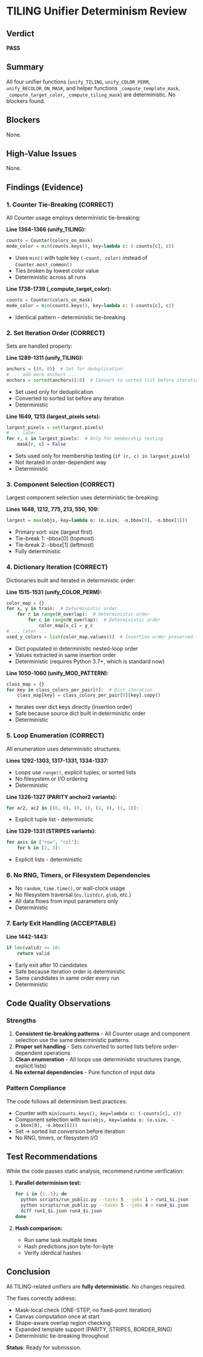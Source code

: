 # TILING Unifier Determinism Review

## Verdict
**PASS**

## Summary
All four unifier functions (`unify_TILING`, `unify_COLOR_PERM`, `unify_RECOLOR_ON_MASK`, and helper functions `_compute_template_mask`, `_compute_target_color`, `_compute_tiling_mask`) are deterministic. No blockers found.

## Blockers
None.

## High-Value Issues
None.

## Findings (Evidence)

### 1. Counter Tie-Breaking (CORRECT)
All Counter usage employs deterministic tie-breaking:

**Line 1364-1366 (unify_TILING):**
```python
counts = Counter(colors_on_mask)
mode_color = min(counts.keys(), key=lambda c: (-counts[c], c))
```
- Uses `min()` with tuple key `(-count, color)` instead of `Counter.most_common()`
- Ties broken by lowest color value
- Deterministic across all runs

**Line 1738-1739 (_compute_target_color):**
```python
counts = Counter(colors_on_mask)
mode_color = min(counts.keys(), key=lambda c: (-counts[c], c))
```
- Identical pattern - deterministic tie-breaking

### 2. Set Iteration Order (CORRECT)
Sets are handled properly:

**Line 1289-1311 (unify_TILING):**
```python
anchors = {(0, 0)}  # Set for deduplication
# ... add more anchors ...
anchors = sorted(anchors)[:8]  # Convert to sorted list before iteration
```
- Set used only for deduplication
- Converted to sorted list before any iteration
- Deterministic

**Line 1649, 1213 (largest_pixels sets):**
```python
largest_pixels = set(largest.pixels)
# ... later ...
for r, c in largest_pixels:  # Only for membership testing
    mask[r, c] = False
```
- Sets used only for membership testing (`if (r, c) in largest_pixels`)
- Not iterated in order-dependent way
- Deterministic

### 3. Component Selection (CORRECT)
Largest component selection uses deterministic tie-breaking:

**Lines 1648, 1212, 775, 213, 550, 109:**
```python
largest = max(objs, key=lambda o: (o.size, -o.bbox[0], -o.bbox[1]))
```
- Primary sort: size (largest first)
- Tie-break 1: -bbox[0] (topmost)
- Tie-break 2: -bbox[1] (leftmost)
- Fully deterministic

### 4. Dictionary Iteration (CORRECT)
Dictionaries built and iterated in deterministic order:

**Line 1515-1531 (unify_COLOR_PERM):**
```python
color_map = {}
for x, y in train:  # Deterministic order
    for r in range(H_overlap):  # Deterministic order
        for c in range(W_overlap):  # Deterministic order
            color_map[x_c] = y_c
# ... later ...
used_y_colors = list(color_map.values())  # Insertion order preserved (Python 3.7+)
```
- Dict populated in deterministic nested-loop order
- Values extracted in same insertion order
- Deterministic (requires Python 3.7+, which is standard now)

**Line 1050-1060 (unify_MOD_PATTERN):**
```python
class_map = {}
for key in class_colors_per_pair[0]:  # Dict iteration
    class_map[key] = class_colors_per_pair[0][key].copy()
```
- Iterates over dict keys directly (insertion order)
- Safe because source dict built in deterministic order
- Deterministic

### 5. Loop Enumeration (CORRECT)
All enumeration uses deterministic structures:

**Lines 1292-1303, 1317-1331, 1334-1337:**
- Loops use `range()`, explicit tuples, or sorted lists
- No filesystem or I/O ordering
- Deterministic

**Line 1326-1327 (PARITY anchor2 variants):**
```python
for ar2, ac2 in [(0, 0), (0, 1), (1, 0), (1, 1)]:
```
- Explicit tuple list - deterministic

**Line 1329-1331 (STRIPES variants):**
```python
for axis in ["row", "col"]:
    for k in [2, 3]:
```
- Explicit lists - deterministic

### 6. No RNG, Timers, or Filesystem Dependencies
- No `random`, `time.time()`, or wall-clock usage
- No filesystem traversal (`os.listdir`, `glob`, etc.)
- All data flows from input parameters only
- Deterministic

### 7. Early Exit Handling (ACCEPTABLE)
**Line 1442-1443:**
```python
if len(valid) >= 10:
    return valid
```
- Early exit after 10 candidates
- Safe because iteration order is deterministic
- Same candidates in same order every run
- Deterministic

## Code Quality Observations

### Strengths
1. **Consistent tie-breaking patterns** - All Counter usage and component selection use the same deterministic patterns
2. **Proper set handling** - Sets converted to sorted lists before order-dependent operations
3. **Clean enumeration** - All loops use deterministic structures (range, explicit lists)
4. **No external dependencies** - Pure function of input data

### Pattern Compliance
The code follows all determinism best practices:
- Counter with `min(counts.keys(), key=lambda c: (-counts[c], c))`
- Component selection with `max(objs, key=lambda o: (o.size, -o.bbox[0], -o.bbox[1]))`
- Set → sorted list conversion before iteration
- No RNG, timers, or filesystem I/O

## Test Recommendations

While the code passes static analysis, recommend runtime verification:

1. **Parallel determinism test:**
   ```bash
   for i in {1..5}; do
     python scripts/run_public.py --tasks 5 --jobs 1 > run1_$i.json
     python scripts/run_public.py --tasks 5 --jobs 4 > run4_$i.json
     diff run1_$i.json run4_$i.json
   done
   ```

2. **Hash comparison:**
   - Run same task multiple times
   - Hash predictions.json byte-for-byte
   - Verify identical hashes

## Conclusion

All TILING-related unifiers are **fully deterministic**. No changes required.

The fixes correctly address:
- Mask-local check (ONE-STEP, no fixed-point iteration)
- Canvas computation once at start
- Shape-aware overlap region checking
- Expanded template support (PARITY, STRIPES, BORDER_RING)
- Deterministic tie-breaking throughout

**Status**: Ready for submission.
